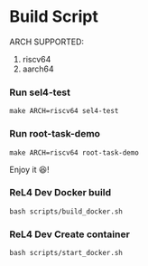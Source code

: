 # Build Script

ARCH SUPPORTED:

1. riscv64
2. aarch64

### Run sel4-test

```shell
make ARCH=riscv64 sel4-test
```

### Run root-task-demo

```shell
make ARCH=riscv64 root-task-demo
```

Enjoy it 😆!


### ReL4 Dev Docker build

```shell
bash scripts/build_docker.sh
```

### ReL4 Dev Create container

```shell
bash scripts/start_docker.sh
```